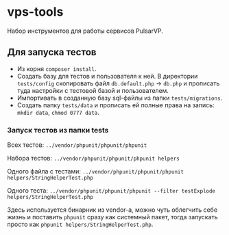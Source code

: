 # vps-tools

Набор инструментов для работы сервисов PulsarVP.

## Для запуска тестов
* Из корня `composer install`.
* Создать базу для тестов и пользователя к ней. В директории `tests/config` скопировать файл `db.default.php` → `db.php` и прописать туда настройки с тестовой базой и пользователем.
* Импортивать в созданную базу sql-файлы из папки `tests/migrations`.
* Создать папку `tests/data` и прописать ей полные права на запись: `mkdir data`, `chmod 0777 data`.

### Запуск тестов из папки tests
Всех тестов:
`../vendor/phpunit/phpunit/phpunit`

Набора тестов:
`../vendor/phpunit/phpunit/phpunit helpers`

Одного файла с тестами:
`../vendor/phpunit/phpunit/phpunit helpers/StringHelperTest.php`

Одного теста:
`../vendor/phpunit/phpunit/phpunit --filter testExplode helpers/StringHelperTest.php`

Здесь используется бинарник из vendor-а, можно чуть облегчить себе жизнь и поставить `phpunit` сразу как системный пакет, тогда запускать просто как `phpunit helpers/StringHelperTest.php`.

